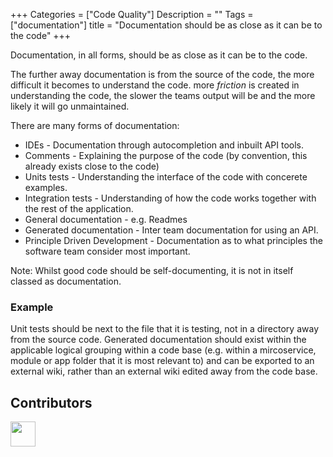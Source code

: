 
+++
Categories = ["Code Quality"]
Description = ""
Tags = ["documentation"]
title = "Documentation should be as close as it can be to the code"
+++

Documentation, in all forms, should be as close as it can be to the code.

The further away documentation is from the source of the code, the more difficult it becomes to understand the code. more *friction* is created in understanding the code, the slower the teams output will be and the more likely it will go unmaintained.

There are many forms of documentation:

* IDEs - Documentation through autocompletion and inbuilt API tools.
* Comments - Explaining the purpose of the code (by convention, this already exists close to the code)
* Units tests - Understanding the interface of the code with concerete examples.
* Integration tests - Understanding of how the code works together with the rest of the application.
* General documentation - e.g. Readmes
* Generated documentation - Inter team documentation for using an API.
* Principle Driven Development - Documentation as to what principles the software team consider most important.

Note: Whilst good code should be self-documenting, it is not in itself classed as documentation.

### Example

Unit tests should be next to the file that it is testing, not in a directory away from the source code.
Generated documentation should exist within the applicable logical grouping within a code base (e.g. within a mircoservice, module or app folder that it is most relevant to) and can be exported to an external wiki, rather than an external wiki edited away from the code base.


## Contributors 

<a class="contributor" alt="Adam Craven" href="https://github.com/adamcraven"><img src="https://github.com/adamcraven.png?size=80" width="40"></a>
